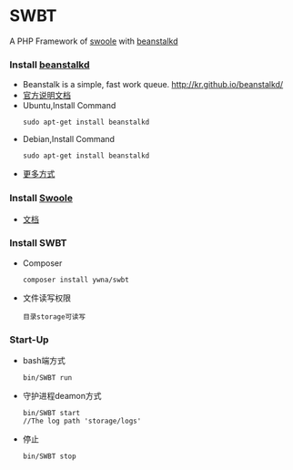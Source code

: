 # SWBT
A PHP Framework of [swoole](https://www.swoole.com/) with [beanstalkd](http://kr.github.io/beanstalkd/)
### Install [beanstalkd](https://github.com/kr/beanstalkd)
* Beanstalk is a simple, fast work queue. http://kr.github.io/beanstalkd/
* [官方说明文档](https://github.com/kr/beanstalkd/blob/master/doc/protocol.zh-CN.md)
* Ubuntu,Install Command
    ```
    sudo apt-get install beanstalkd
    ```
* Debian,Install Command
    ```
    sudo apt-get install beanstalkd
    ```
* [更多方式](http://kr.github.io/beanstalkd/download.html)

### Install [Swoole](http://www.swoole.com)
* [文档](https://wiki.swoole.com/wiki/page/6.html)

### Install SWBT
* Composer
    ```
    composer install ywna/swbt
    ```
* 文件读写权限
    ```
    目录storage可读写
    ```
    
### Start-Up
* bash端方式
    ```
    bin/SWBT run
    ```
* 守护进程deamon方式    
    ```
    bin/SWBT start
    //The log path 'storage/logs'
    ```
* 停止
    ```
    bin/SWBT stop
    ```

